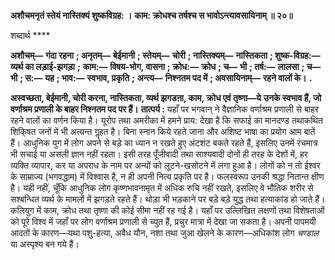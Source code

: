 **अशौचमनृतं स्तेयं नास्तिक्यं शुष्कविग्रह: ।** **काम: क्रोधश्च तर्षश्च स भावोऽन्त्यावसायिनाम् ॥ २०॥** 

शब्दार्थ **** 

**अशौचम्—** **गंदा रहना** **; अनृतम्—** **बेईमानी** **; स्तेयम्—** **चोरी** **; नास्तिक्यम्—** **नास्तिकता** **; शुष्क-विग्रह:—** **व्यर्थ का लड़ाई-झगड़ा** **;** **काम:—** **विषय-भोग, वासना** **; क्रोध:—** **क्रोध** **; च—** **भी** **; तर्ष:—** **लालसा** **; च—** **भी** **; स:—** **यह** **; भाव:—** **स्वभाव, प्रकृति** **;** **अन्त्य—** **निश्नतम पद में** **; अवसायिनाम्—** **रहने वालों के।** **.** 

**अस्वच्छता, बेईमानी, चोरी करना, नास्तिकता, व्यर्थ झगडऩा, काम, क्रोध एवं तृष्णा—ये** **उनके स्वभाव हैं, जो वर्णाश्रम प्रणाली के बाहर निश्नतम पद पर हैं।** **तात्पर्य :** यहाँ पर भगवान् ने वैज्ञानिक वर्णाश्रम प्रणाली से बाहर रहने वालों का वर्णन किया है। यूरोप तथा अमरीका में हमने प्राय: देखा है कि सफाई का मानदण्ड तथाकथित शिकि्षत जनों में भी अत्यन्त गॢहत है। बिना स्नान किये रहते जाना और अशिष्ट भाषा का प्रयोग आम बातें हैं। आधुनिक युग में लोग अपने से बड़े का ध्यान न रखते हुए अंटशंट बकते रहते हैं, इसलिए उनमें रंचमात्र भी सचाई या असली ज्ञान नहीं रहता। इसी तरह पूँजीवादी तथा साश्यवादी दोनों ही तरह के देशों में, हर व्यक्ति व्यापार, कर या अपराध के नाम पर अन्यों को लूटने-खसोटने में लगा हुआ है। लोगों को न तो ईश्वर के साम्राज्य (भगवद्धाम) में विश्वास है, न ही अपनी नित्य प्रकृति पर है। फलस्वरूप उनकी श्रद्धा नितान्त क्षीण है। यही नहीं, चूँकि आधुनिक लोग कृष्णभावनामृत में अधिक रुचि नहीं रखते, इसलिए वे भौतिक शरीर से सश्बन्धित व्यर्थ के मामलों में झगड़ते रहते हैं। थोड़ा भी भड़काने पर बड़े बड़े युद्ध तथा हत्याकांड हो जाते हैं। कलियुग में काम, क्रोध तथा तृष्णा की कोई सीमा नहीं रह गई है। यहाँ पर उल्लिखित लक्षणों तथा विशेषताओं को पूरे विश्व में जहाँ पर लोग वर्णाश्रम प्रणाली से च्युत हैं, प्रचुर मात्रा में देखा जा सकता है। अपनी पापमयी आदतों के कारण—यथा पशु-हत्या, अवैध यौन, नशा तथा जुआ खेलने के कारण—अधिकांश लोग *चण्डाल* या अस्पृश्य बन गये हैं।  